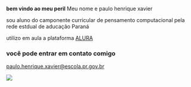 **bem vindo ao meu peril**
Meu nome e paulo henrique xavier

sou aluno do camponente curricular de pensamento computacional pela rede estdual de aducação Paraná

utilizo em aula a plataforma [ALURA](https:www.alura.com.br)

### você pode entrar em contato comigo

paulo.henrique.xavier@escola.pr.gov.br

![](https://media1.tenor.com/m/Y0I25ODj9qkAAAAd/cadeirada-apresentador.gif)
